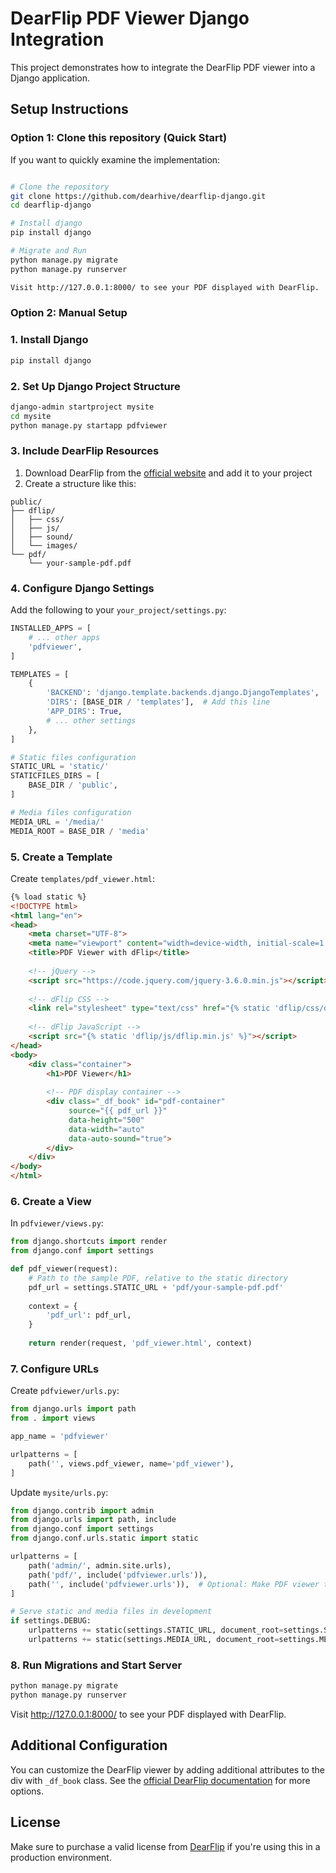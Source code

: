 # DearFlip PDF Viewer Django Integration

This project demonstrates how to integrate the DearFlip PDF viewer into a Django application.

## Setup Instructions

### Option 1: Clone this repository (Quick Start)

If you want to quickly examine the implementation:

```bash

# Clone the repository
git clone https://github.com/dearhive/dearflip-django.git
cd dearflip-django

# Install django
pip install django

# Migrate and Run
python manage.py migrate
python manage.py runserver

Visit http://127.0.0.1:8000/ to see your PDF displayed with DearFlip.

```

### Option 2: Manual Setup

### 1. Install Django

```bash
pip install django
```

### 2. Set Up Django Project Structure

```bash
django-admin startproject mysite
cd mysite
python manage.py startapp pdfviewer
```

### 3. Include DearFlip Resources

1. Download DearFlip from the [official website](https://js.dearflip.com/) and add it to your project
2. Create a structure like this:
```
public/
├── dflip/
│   ├── css/
│   ├── js/
│   ├── sound/
│   └── images/
└── pdf/
    └── your-sample-pdf.pdf
```

### 4. Configure Django Settings

Add the following to your `your_project/settings.py`:

```python
INSTALLED_APPS = [
    # ... other apps
    'pdfviewer',
]

TEMPLATES = [
    {
        'BACKEND': 'django.template.backends.django.DjangoTemplates',
        'DIRS': [BASE_DIR / 'templates'],  # Add this line
        'APP_DIRS': True,
        # ... other settings
    },
]

# Static files configuration
STATIC_URL = 'static/'
STATICFILES_DIRS = [
    BASE_DIR / 'public',
]

# Media files configuration
MEDIA_URL = '/media/'
MEDIA_ROOT = BASE_DIR / 'media'
```

### 5. Create a Template

Create `templates/pdf_viewer.html`:

```html
{% load static %}
<!DOCTYPE html>
<html lang="en">
<head>
    <meta charset="UTF-8">
    <meta name="viewport" content="width=device-width, initial-scale=1.0">
    <title>PDF Viewer with dFlip</title>
    
    <!-- jQuery -->
    <script src="https://code.jquery.com/jquery-3.6.0.min.js"></script>
    
    <!-- dFlip CSS -->
    <link rel="stylesheet" type="text/css" href="{% static 'dflip/css/dflip.min.css' %}">
    
    <!-- dFlip JavaScript -->
    <script src="{% static 'dflip/js/dflip.min.js' %}"></script>
</head>
<body>
    <div class="container">
        <h1>PDF Viewer</h1>
        
        <!-- PDF display container -->
        <div class="_df_book" id="pdf-container" 
             source="{{ pdf_url }}"
             data-height="500"
             data-width="auto"
             data-auto-sound="true">
        </div>
    </div>
</body>
</html>
```

### 6. Create a View

In `pdfviewer/views.py`:

```python
from django.shortcuts import render
from django.conf import settings

def pdf_viewer(request):
    # Path to the sample PDF, relative to the static directory
    pdf_url = settings.STATIC_URL + 'pdf/your-sample-pdf.pdf'
    
    context = {
        'pdf_url': pdf_url,
    }
    
    return render(request, 'pdf_viewer.html', context)
```

### 7. Configure URLs

Create `pdfviewer/urls.py`:

```python
from django.urls import path
from . import views

app_name = 'pdfviewer'

urlpatterns = [
    path('', views.pdf_viewer, name='pdf_viewer'),
]
```

Update `mysite/urls.py`:

```python
from django.contrib import admin
from django.urls import path, include
from django.conf import settings
from django.conf.urls.static import static

urlpatterns = [
    path('admin/', admin.site.urls),
    path('pdf/', include('pdfviewer.urls')),
    path('', include('pdfviewer.urls')),  # Optional: Make PDF viewer the homepage
]

# Serve static and media files in development
if settings.DEBUG:
    urlpatterns += static(settings.STATIC_URL, document_root=settings.STATIC_ROOT)
    urlpatterns += static(settings.MEDIA_URL, document_root=settings.MEDIA_ROOT)
```

### 8. Run Migrations and Start Server

```bash
python manage.py migrate
python manage.py runserver
```

Visit http://127.0.0.1:8000/ to see your PDF displayed with DearFlip.

## Additional Configuration

You can customize the DearFlip viewer by adding additional attributes to the div with `_df_book` class. See the [official DearFlip documentation](https://dearflip.com/docs/) for more options.

## License

Make sure to purchase a valid license from [DearFlip](https://dearflip.com/) if you're using this in a production environment. 